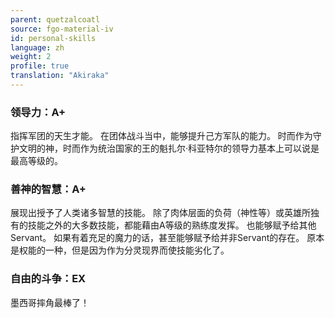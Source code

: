 ```yaml
---
parent: quetzalcoatl
source: fgo-material-iv
id: personal-skills
language: zh
weight: 2
profile: true
translation: "Akiraka"
---
```


### 领导力：A+

指挥军团的天生才能。
在团体战斗当中，能够提升己方军队的能力。
时而作为守护文明的神，时而作为统治国家的王的魁扎尔·科亚特尔的领导力基本上可以说是最高等级的。

### 善神的智慧：A+

展现出授予了人类诸多智慧的技能。
除了肉体层面的负荷（神性等）或英雄所独有的技能之外的大多数技能，都能藉由A等级的熟练度发挥。
也能够赋予给其他Servant。
如果有着充足的魔力的话，甚至能够赋予给并非Servant的存在。
原本是权能的一种，但是因为作为分灵现界而使技能劣化了。

### 自由的斗争：EX

墨西哥摔角最棒了！
